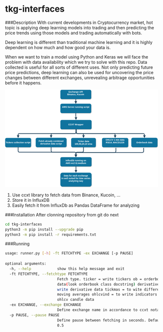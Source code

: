 tkg-interfaces
=======================

###Description
With current developments in Cryptocurrency market, 
hot topic is applying deep learning models into trading and then predicting the price trends using those models and trading automatically with bots.

Deep learning is different than traditional machine learning and it is highly dependent on how much and how good your data is.

When we want to train a model using Python and Keras we will face the problem with data availability which we try to solve with this repo. 
Data collected is useful for all sorts of different uses. Not only predicting future price predictions, 
deep learning can also be used for uncovering the price changes between different exchanges, 
unrevealing arbitrage opportunities before it happens.


![Simple architecture](simple-architecture.png)

1. Use ccxt library to fetch data from Binance, Kucoin, ...
2. Store it in InfluxDB
3. Easily fetch it from InfluxDb as Pandas DataFrame for analyzing

###Installation
After clonning repository from git do next
```bash
cd tkg-interfaces
python3 -m pip install --upgrade pip 
python3 -m pip install -r requirements.txt
```

###Running
```bash
usage: runner.py [-h] -ft FETCHTYPE -ex EXCHANGE [-p PAUSE]

optional arguments:
  -h, --help            show this help message and exit
  -ft FETCHTYPE, --fetchtype FETCHTYPE
                        Fetch type. ticker = write tickers ob = orderbook
                        data(look orderbook class docstring) derivative =
                        write derivative data tickmas = to wite different
                        moving averages ohlcvind = to write indicators on
                        ohlcv candle data
  -ex EXCHANGE, --exchange EXCHANGE
                        Define exchange name in accordance to ccxt notation
  -p PAUSE, --pause PAUSE
                        Define pause between fetching in seconds. Default is
                        0.5
```
